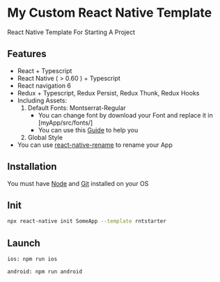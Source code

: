 # My Custom React Native Template

React Native Template For Starting A Project

## Features

- React + Typescript
- React Native ( > 0.60 ) + Typescript
- React navigation 6
- Redux + Typescript, Redux Persist, Redux Thunk, Redux Hooks
- Including Assets:
    1. Default Fonts: Montserrat-Regular
          - You can change font by download your Font and replace it in [myApp/src/fonts/]
          - You can use this [Guide](https://mehrankhandev.medium.com/ultimate-guide-to-use-custom-fonts-in-react-native-77fcdf859cf4) to help you
    2. Global Style
- You can use [react-native-rename](https://github.com/junedomingo/react-native-rename) to rename your App

## Installation

You must have [Node](https://nodejs.org/en/) and [Git](https://git-scm.com/) installed on your OS

## Init

```bash
npx react-native init SomeApp --template rntstarter
```

## Launch

```bash
ios: npm run ios
```

```bash
android: npm run android
```
